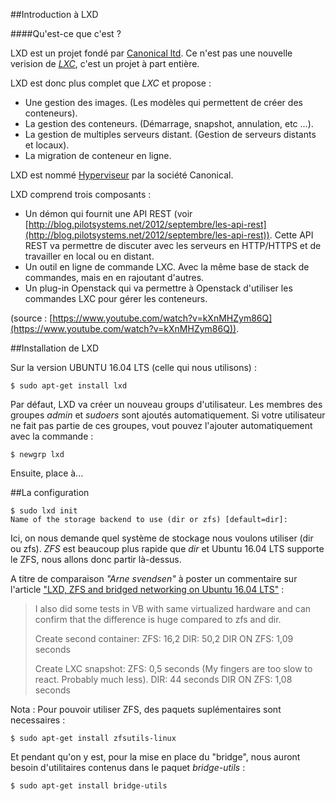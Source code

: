 ##Introduction à LXD

####Qu'est-ce que c'est ?

LXD est un projet fondé par [Canonical ltd](https://www.canonical.com/). Ce n'est pas une nouvelle verision de [*LXC*](https://github.com/banal21/calcul_haute_performance/blob/master/DOCKER_LXC_recap.md), c'est un projet à part entière.

LXD est donc plus complet que *LXC* et propose :

* Une gestion des images. (Les modèles qui permettent de créer des conteneurs).
* La gestion des conteneurs. (Démarrage, snapshot, annulation, etc ...).
* La gestion de multiples serveurs distant. (Gestion de serveurs distants et locaux).
* La migration de conteneur en ligne.

LXD est nommé [Hyperviseur](https://fr.wikipedia.org/wiki/Hyperviseur) par la société Canonical. 

LXD comprend trois composants : 

* Un démon qui fournit une API REST (voir [http://blog.pilotsystems.net/2012/septembre/les-api-rest](http://blog.pilotsystems.net/2012/septembre/les-api-rest)). Cette API REST va permettre de discuter avec les serveurs en HTTP/HTTPS et de travailler en local ou en distant.
* Un outil en ligne de commande LXC. Avec la même base de stack de commandes, mais en en rajoutant d'autres. 
* Un plug-in Openstack qui va permettre à Openstack d'utiliser les commandes LXC pour gérer les conteneurs. 

(source : [https://www.youtube.com/watch?v=kXnMHZym86Q](https://www.youtube.com/watch?v=kXnMHZym86Q)).

##Installation de LXD

Sur la version UBUNTU 16.04 LTS (celle qui nous utilisons) : 

	$ sudo apt-get install lxd

Par défaut, LXD va créer un nouveau groups d'utilisateur. Les membres des groupes *admin* et *sudoers* sont ajoutés automatiquement.
Si votre utilisateur ne fait pas partie de ces groupes, vout pouvez l'ajouter automatiquement avec la commande : 

	$ newgrp lxd

Ensuite, place à...

##La configuration 

	$ sudo lxd init
	Name of the storage backend to use (dir or zfs) [default=dir]: 

Ici, on nous demande quel système de stockage nous voulons utiliser (dir ou zfs). *ZFS* est beaucoup plus rapide que *dir* et Ubuntu 16.04 LTS supporte le ZFS, nous allons donc partir là-dessus.

A titre de comparaison *"Arne svendsen"* à poster un commentaire sur l'article ["LXD, ZFS and bridged networking on Ubuntu 16.04 LTS"](https://bayton.org/2016/05/lxd-zfs-and-bridged-networking-on-ubuntu-16-04-lts/) :

>I also did some tests in VB with same virtualized hardware and can confirm that the difference is huge compared to zfs and dir.
>
>Create second container:
>ZFS: 16,2
>DIR: 50,2
>DIR ON ZFS: 1,09 seconds
>
>Create LXC snapshot:
>ZFS: 0,5 seconds (My fingers are too slow to react. Probably much less).
>DIR: 44 seconds
>DIR ON ZFS: 1,08 seconds 

Nota : Pour pouvoir utiliser ZFS, des paquets suplémentaires sont necessaires :

	$ sudo apt-get install zfsutils-linux

Et pendant qu'on y est, pour la mise en place du "bridge", nous auront besoin d'utilitaires contenus dans le paquet *bridge-utils* :

	$ sudo apt-get install bridge-utils

